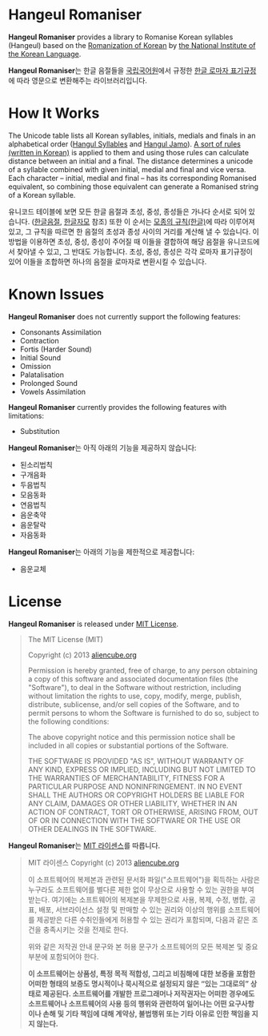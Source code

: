 # Hangeul Romaniser #

**Hangeul Romaniser** provides a library to Romanise Korean syllables (Hangeul) based on the [Romanization of Korean][1] by [the National Institute of the Korean Language](http://www.korean.go.kr/eng_new).


**Hangeul Romaniser**는 한글 음절들을 [국립국어원](http://www.korean.go.kr/09_new)에서 규정한 [한글 로마자 표기규정][2]에 따라 영문으로 변환해주는 라이브러리입니다.



# How It Works #

The Unicode table lists all Korean syllables, initials, medials and finals in an alphabetical order ([Hangul Syllables][hangeul_syllables] and [Hangul Jamo][hangeul_jamo]). [A sort of rules (written in Korean)][rule] is applied to them and using those rules can calculate distance between an initial and a final. The distance determines a unicode of a syllable combined with given initial, medial and final and vice versa. Each character &ndash; initial, medial and final &ndash; has its corresponding Romanised equivalent, so combining those equivalent can generate a Romanised string of a Korean syllable.


유니코드 테이블에 보면 모든 한글 음절과 초성, 중성, 종성들은 가나다 순서로 되어 있습니다. ([한글음절][hangeul_syllables], [한글자모][hangeul_jamo] 참조) 또한 이 순서는 [모종의 규칙(한글)][rule]에 따라 이루어져 있고, 그 규칙을 따르면 한 음절의 초성과 종성 사이의 거리를 계산해 낼 수 있습니다. 이 방법을 이용하면 초성, 중성, 종성이 주어질 때 이들을 결합하여 해당 음절을 유니코드에서 찾아낼 수 있고, 그 반대도 가능합니다. 초성, 중성, 종성은 각각 로마자 표기규정이 있어 이들을 조합하면 하나의 음절을 로마자로 변환시킬 수 있습니다.



# Known Issues #

**Hangeul Romaniser** does not currently support the following features:

* Consonants Assimilation
* Contraction
* Fortis (Harder Sound)
* Initial Sound
* Omission
* Palatalisation
* Prolonged Sound
* Vowels Assimilation

**Hangeul Romaniser** currently provides the following features with limitations:

* Substitution


**Hangeul Romaniser**는 아직 아래의 기능을 제공하지 않습니다:

* 된소리법칙
* 구개음화
* 두음법칙
* 모음동화
* 연음법칙
* 음운축약
* 음운탈락
* 자음동화


**Hangeul Romaniser**는 아래의 기능을 제한적으로 제공합니다:

* 음운교체




# License #

**Hangeul Romaniser** is released under [MIT License](http://opensource.org/licenses/MIT).

> The MIT License (MIT)
> 
> Copyright (c) 2013 [aliencube.org](http://aliencube.org)
> 
> Permission is hereby granted, free of charge, to any person obtaining a copy of this software and associated documentation files (the "Software"), to deal in the Software without restriction, including without limitation the rights to use, copy, modify, merge, publish, distribute, sublicense, and/or sell copies of the Software, and to permit persons to whom the Software is
> furnished to do so, subject to the following conditions:
> 
> The above copyright notice and this permission notice shall be included in all copies or substantial portions of the Software.
> 
> THE SOFTWARE IS PROVIDED "AS IS", WITHOUT WARRANTY OF ANY KIND, EXPRESS OR IMPLIED, INCLUDING BUT NOT LIMITED TO THE WARRANTIES OF MERCHANTABILITY, FITNESS FOR A PARTICULAR PURPOSE AND NONINFRINGEMENT. IN NO EVENT SHALL THE AUTHORS OR COPYRIGHT HOLDERS BE LIABLE FOR ANY CLAIM, DAMAGES OR OTHER LIABILITY, WHETHER IN AN ACTION OF CONTRACT, TORT OR OTHERWISE, ARISING FROM, OUT OF OR IN CONNECTION WITH THE SOFTWARE OR THE USE OR OTHER DEALINGS IN THE SOFTWARE.


**Hangeul Romaniser**는 [MIT 라이센스](http://opensource.org/licenses/MIT)를 따릅니다.

> MIT 라이센스
> Copyright (c) 2013 [aliencube.org](http://aliencube.org)
>  
> 이 소프트웨어의 복제본과 관련된 문서화 파일("소프트웨어")을 획득하는 사람은 누구라도 소프트웨어를 별다른 제한 없이 무상으로 사용할 수 있는 권한을 부여 받는다. 여기에는 소프트웨어의 복제본을 무제한으로 사용, 복제, 수정, 병합, 공표, 배포, 서브라이선스 설정 및 판매할 수 있는 권리와 이상의 행위를 소프트웨어를 제공받은 다른 수취인들에게 허용할 수 있는 권리가 포함되며, 다음과 같은 조건을 충족시키는 것을 전제로 한다.
>  
> 위와 같은 저작권 안내 문구와 본 허용 문구가 소프트웨어의 모든 복제본 및 중요 부분에 포함되어야 한다.
>  
> **이 소프트웨어는 상품성, 특정 목적 적합성, 그리고 비침해에 대한 보증을 포함한 어떠한 형태의 보증도 명시적이나 묵시적으로 설정되지 않은 “있는 그대로의” 상태로 제공된다. 소프트웨어를 개발한 프로그래머나 저작권자는 어떠한 경우에도 소프트웨어나 소프트웨어의 사용 등의 행위와 관련하여 일어나는 어떤 요구사항이나 손해 및 기타 책임에 대해 계약상, 불법행위 또는 기타 이유로 인한 책임을 지지 않는다.**


[1]: http://www.korean.go.kr/eng_new/document/roman/roman_01.jsp
[2]: http://www.korean.go.kr/09_new/dic/rule/rule_roman_0101.jsp
[hangeul_syllables]: http://www.unicode.org/charts/PDF/UAC00.pdf
[hangeul_jamo]: http://www.unicode.org/charts/PDF/U1100.pdf
[rule]: http://helloworld.naver.com/helloworld/76650